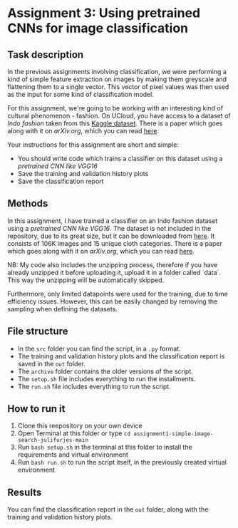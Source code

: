 # Assignment 3: Using pretrained CNNs for image classification

## Task description

In the previous assignments involving classification, we were performing a kind of simple feature extraction on images by making them greyscale and flattening them to a single vector. This vector of pixel values was then used as the input for some kind of classification model.

For this assignment, we're going to be working with an interesting kind of cultural phenomenon - fashion. On UCloud, you have access to a dataset of *Indo fashion* taken from this [Kaggle dataset](https://www.kaggle.com/datasets/validmodel/indo-fashion-dataset). There is a paper which goes along with it on *arXiv.org*, which you can read [here](https://arxiv.org/abs/2104.02830).

Your instructions for this assignment are short and simple:

- You should write code which trains a classifier on this dataset using a *pretrained CNN like VGG16*
- Save the training and validation history plots
- Save the classification report

## Methods

In this assignment, I have trained a classifier on an Indo fashion dataset using a *pretrained CNN like VGG16*. The dataset is not included in the repository, due to its great size, but it can be downloaded from [here](https://www.kaggle.com/datasets/validmodel/indo-fashion-dataset). It  consists of 106K images and 15 unique cloth categories. There is a paper which goes along with it on *arXiv.org*, which you can read [here](https://arxiv.org/abs/2104.02830).

NB: My code also includes the unzipping process, therefore if you have already unzipped it before uploading it, upload it in a folder called ´data´. This way the unzipping will be automatically skipped.

Furthermore, only limited datapoints were used for the training, due to time efficiency issues. However, this can be easily changed by removing the sampling when defining the datasets.

## File structure

- In the ```src``` folder you can find the script, in a ```.py``` format.
- The training and validation history plots and the classification report is saved in the ```out``` folder.
- The ```archive``` folder contains the older versions of the script.
- The ```setup.sh``` file includes everything to run the installments.
- The ```run.sh``` file includes everything to run the script.

## How to run it

1. Clone this reepository on your own device
2. Open Terminal at this folder or type ```cd assignment1-simple-image-search-julifurjes-main```
3. Run ```bash setup.sh``` in the terminal at this folder to install the requirements and virtual environment
4. Run ```bash run.sh``` to run the script itself, in the previously created virtual environment

## Results

You can find the classification report in the ```out``` folder, along with the training and validation history plots.
